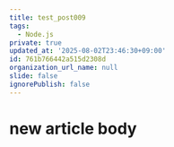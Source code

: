 ```yaml
---
title: test_post009
tags:
  - Node.js
private: true
updated_at: '2025-08-02T23:46:30+09:00'
id: 761b766442a515d2308d
organization_url_name: null
slide: false
ignorePublish: false
---
```

# new article body
